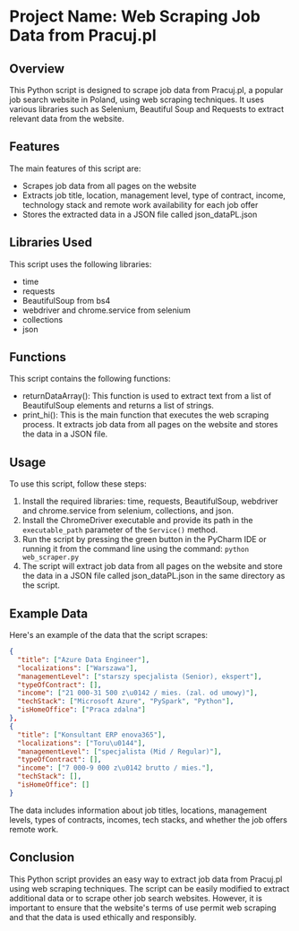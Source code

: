 # Project Name: Web Scraping Job Data from Pracuj.pl

## Overview
This Python script is designed to scrape job data from Pracuj.pl, a popular job search website in Poland, using web scraping techniques. It uses various libraries such as Selenium, Beautiful Soup and Requests to extract relevant data from the website.

## Features
The main features of this script are:

- Scrapes job data from all pages on the website
- Extracts job title, location, management level, type of contract, income, technology stack and remote work availability for each job offer
- Stores the extracted data in a JSON file called json_dataPL.json

## Libraries Used
This script uses the following libraries:

- time
- requests
- BeautifulSoup from bs4
- webdriver and chrome.service from selenium
- collections
- json

## Functions
This script contains the following functions:

- returnDataArray(): This function is used to extract text from a list of BeautifulSoup elements and returns a list of strings.
- print_hi(): This is the main function that executes the web scraping process. It extracts job data from all pages on the website and stores the data in a JSON file.

## Usage
To use this script, follow these steps:

1. Install the required libraries: time, requests, BeautifulSoup, webdriver and chrome.service from selenium, collections, and json.
2. Install the ChromeDriver executable and provide its path in the `executable_path` parameter of the `Service()` method.
3. Run the script by pressing the green button in the PyCharm IDE or running it from the command line using the command: `python web_scraper.py`
4. The script will extract job data from all pages on the website and store the data in a JSON file called json_dataPL.json in the same directory as the script.

## Example Data

Here's an example of the data that the script scrapes:

```json
{
  "title": ["Azure Data Engineer"],
  "localizations": ["Warszawa"],
  "managementLevel": ["starszy specjalista (Senior), ekspert"],
  "typeOfContract": [],
  "income": ["21 000-31 500 z\u0142 / mies. (zal. od umowy)"],
  "techStack": ["Microsoft Azure", "PySpark", "Python"],
  "isHomeOffice": ["Praca zdalna"]
},
{
  "title": ["Konsultant ERP enova365"],
  "localizations": ["Toru\u0144"],
  "managementLevel": ["specjalista (Mid / Regular)"],
  "typeOfContract": [],
  "income": ["7 000-9 000 z\u0142 brutto / mies."],
  "techStack": [],
  "isHomeOffice": []
}
```
The data includes information about job titles, locations, management levels, types of contracts, incomes, tech stacks, and whether the job offers remote work.

## Conclusion
This Python script provides an easy way to extract job data from Pracuj.pl using web scraping techniques. The script can be easily modified to extract additional data or to scrape other job search websites. However, it is important to ensure that the website's terms of use permit web scraping and that the data is used ethically and responsibly.
